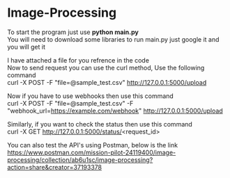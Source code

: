 # Image-Processing

To start the program just use **python main.py**<br>
You will need to download some libraries to run main.py just google it and you will get it

I have attached a file for you refrence in the code<br>
Now to send request you can use the curl method, Use the following command<br>
curl -X POST -F "file=@sample_test.csv" http://127.0.0.1:5000/upload<br>

Now if you have to use webhooks then use this command<br>
curl -X POST -F "file=@sample_test.csv" -F "webhook_url=https://example.com/webhook" http://127.0.0.1:5000/upload<br>

Similarly, if you want to check the status then use this command<br>
curl -X GET http://127.0.0.1:5000/status/<request_id><br>

You can also test the API's using Postman, below is the link
https://www.postman.com/mission-pilot-24119400/image-processing/collection/ab6u1sc/image-processing?action=share&creator=37193378

